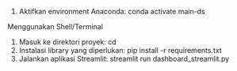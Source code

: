 1. Aktifkan environment Anaconda: conda activate main-ds

Menggunakan Shell/Terminal

1. Masuk ke direktori proyek: cd
2. Instalasi library yang diperlukan: pip install -r requirements.txt
3. Jalankan aplikasi Streamlit: streamlit run dashboard_streamlit.py

